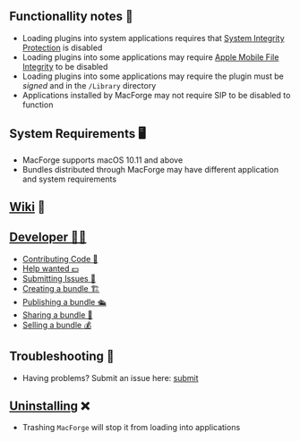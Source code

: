 ## Functionallity notes 📝

- Loading plugins into system applications requires that [System Integrity Protection](https://apple.stackexchange.com/questions/208478/how-do-i-disable-system-integrity-protection-sip-aka-rootless-on-os-x-10-11) is disabled
- Loading plugins into some applications may require [Apple Mobile File Integrity](https://www.theiphonewiki.com/wiki/AppleMobileFileIntegrity) to be disabled
- Loading plugins into some applications may require the plugin must be *signed* and in the `/Library` directory
- Applications installed by MacForge may not require SIP to be disabled to function

## System Requirements 🖥

- MacForge supports macOS 10.11 and above
- Bundles distributed through MacForge may have different application and system requirements

## [Wiki](https://github.com/w0lfschild/MacForge/wiki/Home) 📑

## [Developer 👨‍💻](https://github.com/w0lfschild/MacForge/wiki/Bundles-:-Creating)

- [Contributing Code 🤝](https://github.com/w0lfschild/MacForge/blob/master/CONTRIBUTING.md)
- [Help wanted 💵](https://github.com/w0lfschild/MacForge/issues/16)
- [Submitting Issues 🐞](https://github.com/w0lfschild/MacForge/issues/new/choose)
- [Creating a bundle 🏗](https://github.com/w0lfschild/MacForge/wiki/Bundles-:-Creating)
- [Publishing a bundle 🛳](https://github.com/w0lfschild/MacForge/wiki/Bundles-:-Publishing)
- [Sharing a bundle 🔗](https://github.com/w0lfschild/MacForge/wiki/Bundles-:-Linking)
- [Selling a bundle 💰](https://github.com/w0lfschild/MacForge/wiki/Bundles-:-Selling)

## Troubleshooting 🐛

- Having problems? Submit an issue here: [submit](https://github.com/w0lfschild/MacForge/issues/new/choose)

## [Uninstalling](https://github.com/w0lfschild/MacForge/wiki/Uninstallation) ❌

- Trashing `MacForge` will stop it from loading into applications 
